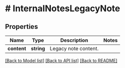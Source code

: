 # # InternalNotesLegacyNote

## Properties

Name | Type | Description | Notes
------------ | ------------- | ------------- | -------------
**content** | **string** | Legacy note content. |

[[Back to Model list]](../../README.md#models) [[Back to API list]](../../README.md#endpoints) [[Back to README]](../../README.md)
